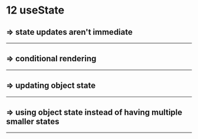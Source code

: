 # 12 useState

=> state updates aren't immediate
----------------------------------------------------------------

----------------------------------------------------------------
=> conditional rendering
----------------------------------------------------------------

----------------------------------------------------------------
=> updating object state
----------------------------------------------------------------

----------------------------------------------------------------
=> using object state instead of having multiple smaller states
----------------------------------------------------------------

----------------------------------------------------------------